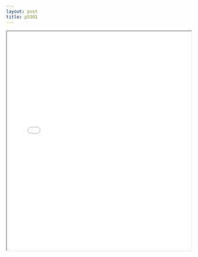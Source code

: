 ```yaml
---
layout: post
title: p5101
---
```


<div class="pdf-container">
<iframe src="/ea/assets/pdfs/vita/p5101.pdf" height="600" width="100%" allowFullScreen="true"></iframe>
</div>


